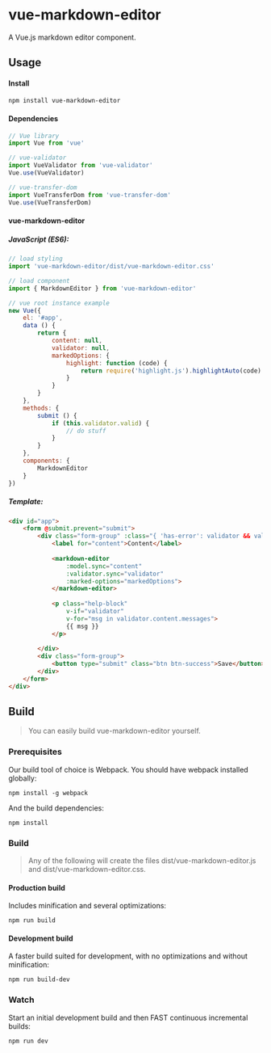 # vue-markdown-editor

A Vue.js markdown editor component.

## Usage

#### Install

```bash
npm install vue-markdown-editor
```

#### Dependencies

```js
// Vue library
import Vue from 'vue'

// vue-validator
import VueValidator from 'vue-validator'
Vue.use(VueValidator)

// vue-transfer-dom
import VueTransferDom from 'vue-transfer-dom'
Vue.use(VueTransferDom)
```

#### vue-markdown-editor

##### JavaScript (ES6):

```js
// load styling
import 'vue-markdown-editor/dist/vue-markdown-editor.css'

// load component
import { MarkdownEditor } from 'vue-markdown-editor'

// vue root instance example
new Vue({
	el: '#app',
	data () {
		return {
			content: null,
			validator: null,
			markedOptions: {
				highlight: function (code) {
					return require('highlight.js').highlightAuto(code).value
				}
			}
		}
	},
	methods: {
		submit () {
			if (this.validator.valid) {
				// do stuff
			}
		}
	},
	components: {
		MarkdownEditor
	}
})
```

##### Template:

```html
<div id="app">
	<form @submit.prevent="submit">
		<div class="form-group" :class="{ 'has-error': validator && validator.content.invalid }">
			<label for="content">Content</label>
			
			<markdown-editor
				:model.sync="content"
				:validator.sync="validator"
				:marked-options="markedOptions">
			</markdown-editor>
			
			<p class="help-block" 
				v-if="validator" 
				v-for="msg in validator.content.messages">
				{{ msg }}
			</p>
			
		</div>
		<div class="form-group">
			<button type="submit" class="btn btn-success">Save</button>
		</div>
	</form>
</div>
```

## Build

> You can easily build vue-markdown-editor yourself.

### Prerequisites

Our build tool of choice is Webpack. You should have webpack installed globally:

	npm install -g webpack

And the build dependencies:

	npm install
	
### Build

> Any of the following will create the files dist/vue-markdown-editor.js and dist/vue-markdown-editor.css.

#### Production build

Includes minification and several optimizations:

	npm run build

#### Development build

A faster build suited for development, with no optimizations and without minification:

	npm run build-dev
	
### Watch

Start an initial development build and then FAST continuous incremental builds:

	npm run dev